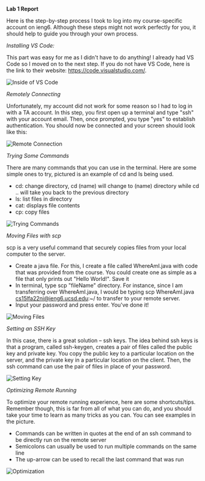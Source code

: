__Lab 1 Report__

Here is the step-by-step process I took to log into my course-specific account on ieng6. Although these steps might not work perfectly for you, it should help to guide you through your own process.


*Installing VS Code:*

This part was easy for me as I didn't have to do anything! I already had VS Code so I moved on to the next step. If you do not have VS Code, here is the link to their website: https://code.visualstudio.com/.

![Inside of VS Code](https://lh3.googleusercontent.com/drive-viewer/AJc5JmQKwAfoLfCwqQQUoQsTBrpaw5PZwuID7mpcW3zY0q0EzwtZZHIN1shg4o0tk1bMA8b0oRFU27KBDPi1NqLipsZcIp0J=w1920-h853)

*Remotely Connecting*

Unfortunately, my account did not work for some reason so I had to log in with a TA account. In this step, you first open up a terminal and type "ssh" with your account email. Then, once prompted, you type "yes" to establish authentication. You should now be connected and your screen should look like this:

![Remote Connection](https://lh3.googleusercontent.com/drive-viewer/AJc5JmSiqehA029C-L3mEcQlO7i8kXZxeog8LwSK7ND_5OLwA15B2PlN_x5kx_jLxxk64MO99D6c5JjMULxqr0S__pEvgCa6dg=w1920-h853)

*Trying Some Commands*

There are many commands that you can use in the terminal. Here are some simple ones to try, pictured is an example of cd and ls being used. 

-  cd: change directory, cd (name) will change to (name) directory while cd .. will take you back to the previous directory 
-  ls: list files in directory
-  cat: displays file contents
-  cp: copy files

![Trying Commands](https://lh3.googleusercontent.com/drive-viewer/AJc5JmQnJGuwRVYEOyE0-SqEd7yFFP4tB_dChDhV-eSd3TGwMg0aGS-BlHfioEO-IaQXvJb23B26u2s=w1920-h853)


*Moving Files with scp*

scp is a very useful command that securely copies files from your local computer to the server. 

- Create a java file. For this, I create a file called WhereAmI.java with code that was provided from the course. You could create one as simple as a file that only prints out "Hello World!". Save it
- In terminal, type scp "fileName" directory. For instance, since I am transferring over WhereAmI.java, I would be typing scp WhereAmI.java cs15lfa22ni@ieng6.ucsd.edu:~/ to transfer to your remote server.
- Input your password and press enter. You've done it!

![Moving Files](https://lh3.googleusercontent.com/drive-viewer/AJc5JmQnJGuwRVYEOyE0-SqEd7yFFP4tB_dChDhV-eSd3TGwMg0aGS-BlHfioEO-IaQXvJb23B26u2s=w1920-h853)

*Setting an SSH Key*

In this case, there is a great solution – ssh keys. The idea behind ssh keys is that a program, called ssh-keygen, creates a pair of files called the public key and private key. You copy the public key to a particular location on the server, and the private key in a particular location on the client. Then, the ssh command can use the pair of files in place of your password.

![Setting Key](https://lh3.googleusercontent.com/drive-viewer/AJc5JmQnJGuwRVYEOyE0-SqEd7yFFP4tB_dChDhV-eSd3TGwMg0aGS-BlHfioEO-IaQXvJb23B26u2s=w1920-h853)

*Optimizing Remote Running*

To optimize your remote running experience, here are some shortcuts/tips. Remember though, this is far from all of what you can do, and you should take your time to learn as many tricks as you can. You can see examples in the picture. 

- Commands can be written in quotes at the end of an ssh command to be directly run on the remote server
- Semicolons can usually be used to run multiple commands on the same line
- The up-arrow can be used to recall the last command that was run

![Optimization](https://lh3.googleusercontent.com/drive-viewer/AJc5JmQnJGuwRVYEOyE0-SqEd7yFFP4tB_dChDhV-eSd3TGwMg0aGS-BlHfioEO-IaQXvJb23B26u2s=w1920-h853)

